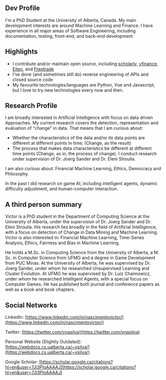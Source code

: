 ## Dev Profile

I'm a PhD Student at the University of Alberta, Canada. My main development interests are around Machine Learning and Finance. I have experience in all major areas of Software Engineering, including documentation, testing, front-end, and back-end development.

## Highlights

- I contribute and/or maintain open source, including [scholarly](https://github.com/scholarly-python-package/scholarly), [yfinance](https://github.com/ranaroussi/yfinance), [Eiten](https://github.com/tradytics/eiten), and [Freqtrade](https://github.com/freqtrade/freqtrade)
- I've done (and sometimes still do) reverse engineering of APIs and closed source code
- My favourite technologies/languages are Python, Vue and Javascript, but I love to try new technologies every now and then.

## Research Profile

I am broadly interested in Artificial Intelligence with focus on data driven Approaches. My current research covers the detection, representation and evaluation of "change" in data. That means that I am curious about:

- Whether the characteristics of the data and/or its data points are different at different points in time; (Change, as the result)
- The process that makes data characteristics be different at different time points (Change, as in, the process of change).
I conduct research under supervision of Dr. Joerg Sander and Dr. Eleni Stroulia.

I am also curious about: Financial Machine Learning, Ethics, Democracy and Philosophy.

In the past I did research on game AI, including intelligent agents, dynamic difficulty adjustment, and human-computer interaction.

## A third person summary

Victor is a PhD student in the Department of Computing Science at the University of Alberta, under the supervision of Dr. Joerg Sander and Dr. Eleni Stroulia. His research lies broadly in the field of Artificial Intelligence, with a focus on detection of Change in Data Mining and Machine Learning. Victor  is also interested in: Financial Machine Learning, Time-Series Analysis, Ethics, Fairness and Bias in Machine Learning.

He holds a M.Sc. in Computing Science from the University of Alberta, a M. Sc. in Computer Science from UFMG and a degree in Game Development from PUC Minas. At the University of Alberta, he was supervised by Dr. Joerg Sander, under whom he researched Unsupervised Learning and Cluster Evolution. At UFMG he was supervised by Dr. Luiz Chaimowicz, under whom he researched Intelligent Agents, with a special focus on Computer Games. He has published both journal and conference papers as well as a book and book chapters.

## Social Networks

LinkedIn: [https://www.linkedin.com/in/nascimentovictor/](https://www.linkedin.com/in/nascimentovictor/)

Twitter: [https://twitter.com/vnasilva](https://twitter.com/vnasilva)

Personal Website (Slightly Outdated): [https://webdocs.cs.ualberta.ca/~vsilva/](https://webdocs.cs.ualberta.ca/~vsilva/)

Google Scholar: [https://scholar.google.ca/citations?hl=en&user=7Jl3PIoAAAAJ](https://scholar.google.ca/citations?hl=en&user=7Jl3PIoAAAAJ)

